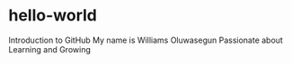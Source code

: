 # hello-world
Introduction to GitHub
My name is Williams Oluwasegun
Passionate about Learning and Growing 
